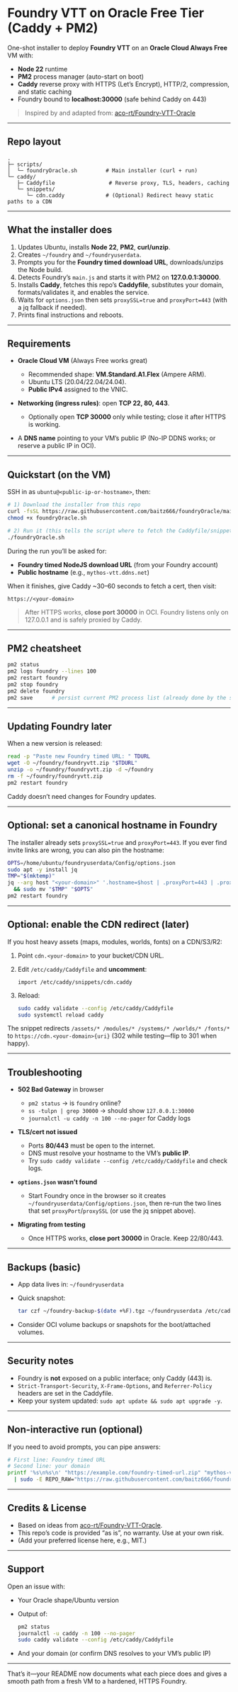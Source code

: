 # Foundry VTT on Oracle Free Tier (Caddy + PM2)

One-shot installer to deploy **Foundry VTT** on an **Oracle Cloud Always Free** VM with:

* **Node 22** runtime
* **PM2** process manager (auto-start on boot)
* **Caddy** reverse proxy with HTTPS (Let’s Encrypt), HTTP/2, compression, and static caching
* Foundry bound to **localhost:30000** (safe behind Caddy on 443)

> Inspired by and adapted from: [aco-rt/Foundry-VTT-Oracle](https://github.com/aco-rt/Foundry-VTT-Oracle)

---

## Repo layout

```
.
├─ scripts/
│  └─ foundryOracle.sh         # Main installer (curl + run)
└─ caddy/
   ├─ Caddyfile                 # Reverse proxy, TLS, headers, caching
   └─ snippets/
      └─ cdn.caddy             # (Optional) Redirect heavy static paths to a CDN
```

---

## What the installer does

1. Updates Ubuntu, installs **Node 22**, **PM2**, **curl/unzip**.
2. Creates `~/foundry` and `~/foundryuserdata`.
3. Prompts you for the **Foundry timed download URL**, downloads/unzips the Node build.
4. Detects Foundry’s `main.js` and starts it with PM2 on **127.0.0.1:30000**.
5. Installs **Caddy**, fetches this repo’s **Caddyfile**, substitutes your domain, formats/validates it, and enables the service.
6. Waits for `options.json` then sets `proxySSL=true` and `proxyPort=443` (with a jq fallback if needed).
7. Prints final instructions and reboots.

---

## Requirements

* **Oracle Cloud VM** (Always Free works great)

  * Recommended shape: **VM.Standard.A1.Flex** (Ampere ARM).
  * Ubuntu LTS (20.04/22.04/24.04).
  * **Public IPv4** assigned to the VNIC.
* **Networking (ingress rules)**: open **TCP 22, 80, 443**.

  * Optionally open **TCP 30000** only while testing; close it after HTTPS is working.
* A **DNS name** pointing to your VM’s public IP (No-IP DDNS works; or reserve a public IP in OCI).

---

## Quickstart (on the VM)

SSH in as `ubuntu@<public-ip-or-hostname>`, then:

```bash
# 1) Download the installer from this repo
curl -fsSL https://raw.githubusercontent.com/baitz666/foundryOracle/main/scripts/foundryOracle.sh -o foundryOracle.sh
chmod +x foundryOracle.sh

# 2) Run it (this tells the script where to fetch the Caddyfile/snippet from)
./foundryOracle.sh
```

During the run you’ll be asked for:

* **Foundry timed NodeJS download URL** (from your Foundry account)
* **Public hostname** (e.g., `mythos-vtt.ddns.net`)

When it finishes, give Caddy ~30–60 seconds to fetch a cert, then visit:

```
https://<your-domain>
```

> After HTTPS works, **close port 30000** in OCI. Foundry listens only on 127.0.0.1 and is safely proxied by Caddy.

---

## PM2 cheatsheet

```bash
pm2 status
pm2 logs foundry --lines 100
pm2 restart foundry
pm2 stop foundry
pm2 delete foundry
pm2 save      # persist current PM2 process list (already done by the script)
```

---

## Updating Foundry later

When a new version is released:

```bash
read -p "Paste new Foundry timed URL: " TDURL
wget -O ~/foundry/foundryvtt.zip "$TDURL"
unzip -o ~/foundry/foundryvtt.zip -d ~/foundry
rm -f ~/foundry/foundryvtt.zip
pm2 restart foundry
```

Caddy doesn’t need changes for Foundry updates.

---

## Optional: set a canonical hostname in Foundry

The installer already sets `proxySSL=true` and `proxyPort=443`.
If you ever find invite links are wrong, you can also pin the hostname:

```bash
OPTS=/home/ubuntu/foundryuserdata/Config/options.json
sudo apt -y install jq
TMP="$(mktemp)"
jq --arg host "<your-domain>" '.hostname=$host | .proxyPort=443 | .proxySSL=true' "$OPTS" > "$TMP" \
  && sudo mv "$TMP" "$OPTS"
pm2 restart foundry
```

---

## Optional: enable the CDN redirect (later)

If you host heavy assets (maps, modules, worlds, fonts) on a CDN/S3/R2:

1. Point `cdn.<your-domain>` to your bucket/CDN URL.
2. Edit `/etc/caddy/Caddyfile` and **uncomment**:

   ```caddy
   import /etc/caddy/snippets/cdn.caddy
   ```
3. Reload:

   ```bash
   sudo caddy validate --config /etc/caddy/Caddyfile
   sudo systemctl reload caddy
   ```

The snippet redirects `/assets/* /modules/* /systems/* /worlds/* /fonts/*` to `https://cdn.<your-domain>{uri}` (302 while testing—flip to 301 when happy).

---

## Troubleshooting

* **502 Bad Gateway** in browser

  * `pm2 status` → is `foundry` online?
  * `ss -tulpn | grep 30000` → should show `127.0.0.1:30000`
  * `journalctl -u caddy -n 100 --no-pager` for Caddy logs

* **TLS/cert not issued**

  * Ports **80/443** must be open to the internet.
  * DNS must resolve your hostname to the VM’s **public IP**.
  * Try `sudo caddy validate --config /etc/caddy/Caddyfile` and check logs.

* **`options.json` wasn’t found**

  * Start Foundry once in the browser so it creates `~/foundryuserdata/Config/options.json`, then re-run the two lines that set `proxyPort`/`proxySSL` (or use the jq snippet above).

* **Migrating from testing**

  * Once HTTPS works, **close port 30000** in Oracle. Keep 22/80/443.

---

## Backups (basic)

* App data lives in: `~/foundryuserdata`
* Quick snapshot:

  ```bash
  tar czf ~/foundry-backup-$(date +%F).tgz ~/foundryuserdata /etc/caddy/Caddyfile
  ```
* Consider OCI volume backups or snapshots for the boot/attached volumes.

---

## Security notes

* Foundry is **not** exposed on a public interface; only Caddy (443) is.
* `Strict-Transport-Security`, `X-Frame-Options`, and `Referrer-Policy` headers are set in the Caddyfile.
* Keep your system updated: `sudo apt update && sudo apt upgrade -y`.

---

## Non-interactive run (optional)

If you need to avoid prompts, you can pipe answers:

```bash
# First line: Foundry timed URL
# Second line: your domain
printf '%s\n%s\n' "https://example.com/foundry-timed-url.zip" "mythos-vtt.ddns.net" \
  | sudo -E REPO_RAW="https://raw.githubusercontent.com/baitz666/foundryOracle/main" ./foundryOracle.sh
```

---

## Credits & License

* Based on ideas from [aco-rt/Foundry-VTT-Oracle](https://github.com/aco-rt/Foundry-VTT-Oracle).
* This repo’s code is provided “as is”, no warranty. Use at your own risk.
* (Add your preferred license here, e.g., MIT.)

---

## Support

Open an issue with:

* Your Oracle shape/Ubuntu version
* Output of:

  ```bash
  pm2 status
  journalctl -u caddy -n 100 --no-pager
  sudo caddy validate --config /etc/caddy/Caddyfile
  ```
* And your domain (or confirm DNS resolves to your VM’s public IP)

---

That’s it—your README now documents what each piece does and gives a smooth path from a fresh VM to a hardened, HTTPS Foundry.
